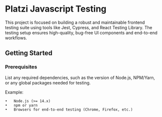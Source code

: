 # Platzi Javascript Testing

This project is focused on building a robust and maintainable frontend testing suite using tools like Jest, Cypress, and React Testing Library. The testing setup ensures high-quality, bug-free UI components and end-to-end workflows.

## Getting Started

### Prerequisites

List any required dependencies, such as the version of Node.js, NPM/Yarn, or any global packages needed for testing.

Example:

	•	Node.js (>= 14.x)
	•	npm or yarn
	•	Browsers for end-to-end testing (Chrome, Firefox, etc.)

